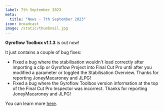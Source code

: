 ```yaml
---
label: 7th September 2023
meta:
  title: "News - 7th September 2023"
icon: broadcast
image: /static/thumbnail.jpg
---
```


**Gyroflow Toolbox v1.1.3** is out now!

It just contains a couple of bug fixes:

- Fixed a bug where the stabilisation wouldn't load correctly after importing a clip or Gyroflow Project into Final Cut Pro until after you modified a parameter or toggled the Stabilisation Overview. Thanks for reporting JoneyMacaroney and JLPG!
- Fixed a bug where the Gyroflow Toolbox version information at the top of the Final Cut Pro Inspector was incorrect. Thanks for reporting JoneyMacaroney and JLPG!

You can learn more [here](https://gyroflowtoolbox.fcp.cafe).